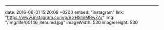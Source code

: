---
date: 2016-06-01 15:20:09 +0200
embed: "instagram"
link: "https://www.instagram.com/p/BGHSlmMRwZA/"
img: "/img/life/00146_item.md.jpg"
imageWidth: 530
imageHeight: 530
